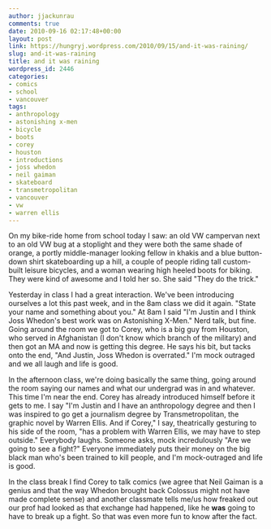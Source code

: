```yaml
---
author: jjackunrau
comments: true
date: 2010-09-16 02:17:48+00:00
layout: post
link: https://hungryj.wordpress.com/2010/09/15/and-it-was-raining/
slug: and-it-was-raining
title: and it was raining
wordpress_id: 2446
categories:
- comics
- school
- vancouver
tags:
- anthropology
- astonishing x-men
- bicycle
- boots
- corey
- houston
- introductions
- joss whedon
- neil gaiman
- skateboard
- transmetropolitan
- vancouver
- vw
- warren ellis
---
```


On my bike-ride home from school today I saw: an old VW campervan next to an old VW bug at a stoplight and they were both the same shade of orange, a portly middle-manager looking fellow in khakis and a blue button-down shirt skateboarding up a hill, a couple of people riding tall custom-built leisure bicycles, and a woman wearing high heeled boots for biking. They were kind of awesome and I told her so. She said "They do the trick."

Yesterday in class I had a great interaction. We've been introducing ourselves a lot this past week, and in the 8am class we did it again. "State your name and something about you." At 8am I said "I'm Justin and I think Joss Whedon's best work was on Astonishing X-Men." Nerd talk, but fine. Going around the room we got to Corey, who is a big guy from Houston, who served in Afghanistan (I don't know which branch of the military) and then got an MA and now is getting this degree. He says his bit, but tacks onto the end, "And Justin, Joss Whedon is overrated." I'm mock outraged and we all laugh and life is good.

In the afternoon class, we're doing basically the same thing, going around the room saying our names and what our undergrad was in and whatever. This time I'm near the end. Corey has already introduced himself before it gets to me. I say "I'm Justin and I have an anthropology degree and then I was inspired to go get a journalism degree by Transmetropolitan, the graphic novel by Warren Ellis. And if Corey," I say, theatrically gesturing to his side of the room, "has a problem with Warren Ellis, we may have to step outside." Everybody laughs. Someone asks, mock incredulously "Are we going to see a fight?" Everyone immediately puts their money on the big black man who's been trained to kill people, and I'm mock-outraged and life is good.

In the class break I find Corey to talk comics (we agree that Neil Gaiman is a genius and that the way Whedon brought back Colossus might not have made complete sense) and another classmate tells me/us how freaked out our prof had looked as that exchange had happened, like he **was** going to have to break up a fight. So that was even more fun to know after the fact.

